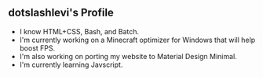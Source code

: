 ## dotslashlevi's Profile
- I know HTML+CSS, Bash, and Batch.
- I'm currently working on a Minecraft optimizer for Windows that will help boost FPS. 
- I'm also working on porting my website to Material Design Minimal.
- I'm currently learning Javscript.
